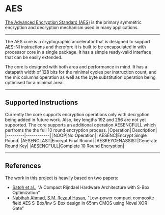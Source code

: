 # AES
[The Advanced Encryption Standard (AES)](https://en.wikipedia.org/wiki/Advanced_Encryption_Standard) is the primary symmetric encryption and decryption mechanism used in many applications. 
***
The AES core is a cryptographic accelerator that is designed to support [AES-NI](https://en.wikipedia.org/wiki/AES_instruction_set) instructions and therefore it is built to be encapsulated in with  processor core in a single package. It has a simple ready-valid interface that can be easily extended.

The core is designed with both area and performance in mind. It has a datapath width of 128 bits for the minimal cycles per instruction count, and the mix columns operation as well as the byte substitution operation being optimised for a minimal area.
***
## Supported Instructions
Currently the core supports encryption operations only with decryption being added in future work. Also, key lengths 192 and 256 are not yet supported. 
The core supports an additional operation AESENCFULL which perfroms the the full 10 round encryption process.
|Operation| Description|
|---------|------------|
|NOOP|No Operation|
|AESENC|Encrypt Single Round|
|AESENCLAST|Encrypt Final Round|
|AESKEYGENASSIST|Generate Round Key|
|AESENCFULL|Complete 10 Round Encryption|

***
## References
The work in this project is heavily based on two papers:
* [Satoh et al.](https://www.researchgate.net/publication/225127628_A_Compact_Rijndael_Hardware_Architecture_with_S-Box_Optimization), "A Compact Rijndael Hardware Architecture with S-Box Optimization"
* [Nabihah Ahmad, S.M. Rezaul Hasan](https://www.researchgate.net/publication/259118946_Low-power_compact_composite_field_AES_S-BoxInv_S-Box_design_in_65_nm_CMOS_using_Novel_XOR_Gate), "Low-power compact composite field AES S-Box/Inv S-Box design in 65nm CMOS using Novel XOR Gate"
